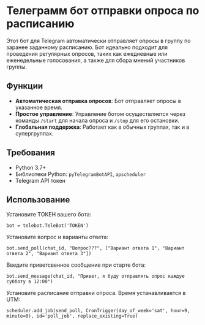 # Телеграмм бот отправки опроса по расписанию 
Этот бот для Telegram автоматически отправляет опросы в группу по заранее заданному расписанию. Бот идеально подходит для проведения регулярных опросов, таких как ежедневные или еженедельные голосования, а также для сбора мнений участников группы.


## Функции

- **Автоматическая отправка опросов**: Бот отправляет опросы в указанное время.
- **Простое управление**: Управление ботом осуществляется через команды `/start` для начала опроса и `/stop` для его остановки.
- **Глобальная поддержка**: Работает как в обычных группах, так и в супергруппах.


## Требования

- Python 3.7+
- Библиотеки Python: `pyTelegramBotAPI`, `apscheduler`
- Telegram API токен


## Использование

Установите ТОКЕН вашего бота:
```
bot = telebot.TeleBot('TOKEN')
```


Установите вопрос и варианты ответа:
```
bot.send_poll(chat_id, "Вопрос???", ["Вариант ответа 1", "Вариант ответа 2", "Вариант ответа 3"])
```

Введите приветсвенное сообщение при старте бота:
```
bot.send_message(chat_id, "Привет, я буду отправлять опрос каждую субботу в 12:00")
```

Установите расписание отправки опроса. Время устанавливается в UTM:
```
scheduler.add_job(send_poll, CronTrigger(day_of_week='sat', hour=9, minute=0), id='poll_job', replace_existing=True)
```
